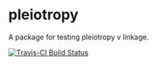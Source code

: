 # pleiotropy

A package for testing pleiotropy v linkage.

[![Travis-CI Build Status](https://travis-ci.org/NA/NA.svg?branch=master)](https://travis-ci.org/NA/NA)